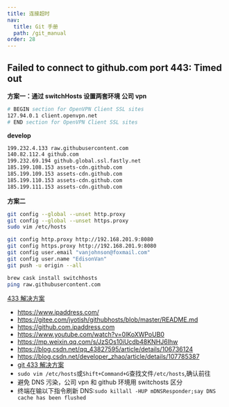 ```yaml
---
title: 连接超时
nav:
  title: Git 手册
  path: /git_manual
order: 28
---
```


## Failed to connect to github.com port 443: Timed out

**方案一：通过 switchHosts 设置两套环境**
**公司 vpn**

```bash
# BEGIN section for OpenVPN Client SSL sites
127.94.0.1 client.openvpn.net
# END section for OpenVPN Client SSL sites
```

**develop**

```bash
199.232.4.133 raw.githubusercontent.com
140.82.112.4 github.com
199.232.69.194 github.global.ssl.fastly.net
185.199.108.153 assets-cdn.github.com
185.199.109.153 assets-cdn.github.com
185.199.110.153 assets-cdn.github.com
185.199.111.153 assets-cdn.github.com
```

**方案二**

```bash
git config --global --unset http.proxy
git config --global --unset https.proxy
sudo vim /etc/hosts

git config http.proxy http://192.168.201.9:8080
git config https.proxy http://192.168.201.9:8080
git config user.email "vanjohnson@foxmail.com"
git config user.name "EdisonVan"
git push -u origin --all

brew cask install switchhosts
ping raw.githubusercontent.com
```

[433 解决方案](https://stackoverflow.com/questions/49345357/fatal-unable-to-access-https-github-com-xxx-openssl-ssl-connect-ssl-error)

- https://www.ipaddress.com/
- https://gitee.com/jyotish/githubhosts/blob/master/README.md
- https://github.com.ipaddress.com
- https://www.youtube.com/watch?v=0lKoXWPoUB0
- https://mp.weixin.qq.com/s/JzSOs10iUcdb48KNHJ6Ihw
- https://blog.csdn.net/qq_43827595/article/details/106736124
- https://blog.csdn.net/developer_zhao/article/details/107785387
- [git 433 解决方案](https://www.jianshu.com/p/c2e829027b0a)
- `sudo vim /etc/hosts`或`Shift+Command+G`查找文件`/etc/hosts`,确认前往
- 避免 DNS 污染，公司 vpn 和 github 环境用 switchosts 区分
- 终端在输以下指令刷新 DNS:`sudo killall -HUP mDNSResponder;say DNS cache has been flushed`
